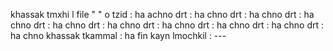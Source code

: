 khassak tmxhi l file "   " o tzid : 
ha achno drt :
ha chno drt :
ha chno drt :
ha chno drt :
ha chno drt :
ha chno drt :
ha chno drt :
ha chno drt :
ha chno drt :
ha chno khassak tkammal : 
ha fin kayn lmochkil : ---
